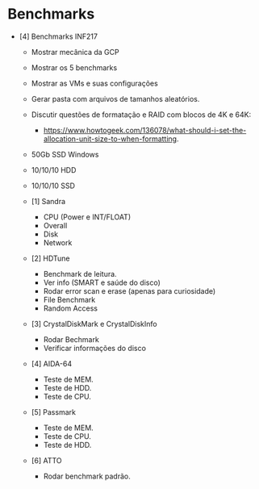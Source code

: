 # Benchmarks

- [4] Benchmarks INF217

	- Mostrar mecânica da GCP
	- Mostrar os 5 benchmarks
	- Mostrar as VMs e suas configurações
	- Gerar pasta com arquivos de tamanhos aleatórios.
	
	- Discutir questões de formatação e RAID com blocos de 4K e 64K:
		- https://www.howtogeek.com/136078/what-should-i-set-the-allocation-unit-size-to-when-formatting.
		
	- 50Gb SSD Windows
	- 10/10/10 HDD
	- 10/10/10 SSD
  
	- [1] Sandra
	
		- CPU (Power e INT/FLOAT)
		- Overall
		- Disk
		- Network
	
	- [2] HDTune
	
		- Benchmark de leitura.
		- Ver info (SMART e saúde do disco)
		- Rodar error scan e erase (apenas para curiosidade)
		- File Benchmark
		- Random Access
		
	- [3] CrystalDiskMark e CrystalDiskInfo
	
		- Rodar Bechmark
		- Verificar informações do disco
		
	- [4] AIDA-64
	
		- Teste de MEM.
		- Teste de HDD.
		- Teste de CPU. 
		
	- [5] Passmark
	
		- Teste de MEM.
		- Teste de CPU.
		- Teste de HDD.
	
	- [6] ATTO
		
		- Rodar benchmark padrão.
